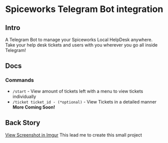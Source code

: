 # Spiceworks Telegram Bot integration

## Intro
A Telegram Bot to manage your Spiceworks Local HelpDesk anywhere. Take your help desk tickets and users with you wherever you go all inside Telegram!

## Docs
### Commands
- `/start` - View amount of tickets left with a menu to view tickets individually
- `/ticket ticket_id - (*optional)` - View Tickets in a detailed manner
__More Coming Soon!__

## Back Story
[View Screenshot in Imgur](https://imgur.com/VJk8OPK)
This lead me to create this small project